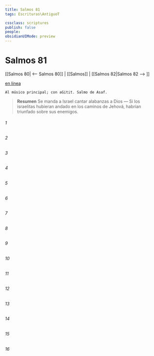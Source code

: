 ```yaml
---
title: Salmos 81
tags: Escrituras\AntiguoT

cssclass: scriptures
publish: false
people:
obsidianUIMode: preview
---
```


# Salmos 81
[[Salmos 80| <-- Salmos 80]] | [[Salmos]] | [[Salmos 82|Salmos 82 --> ]]

[en línea](https://churchofjesuschrist.org/study/scriptures/ot/ps/81?lang=spa)

```
Al músico principal; con aGitit. Salmo de Asaf.
```

> __Resumen__
Se manda a Israel cantar alabanzas a Dios — Si los israelitas hubieran andado en los caminos de Jehová, habrían triunfado sobre sus enemigos.

###### 1 


###### 2 


###### 3 


###### 4 


###### 5 


###### 6 


###### 7 


###### 8 


###### 9 


###### 10 


###### 11 


###### 12 


###### 13 


###### 14 


###### 15 


###### 16 


